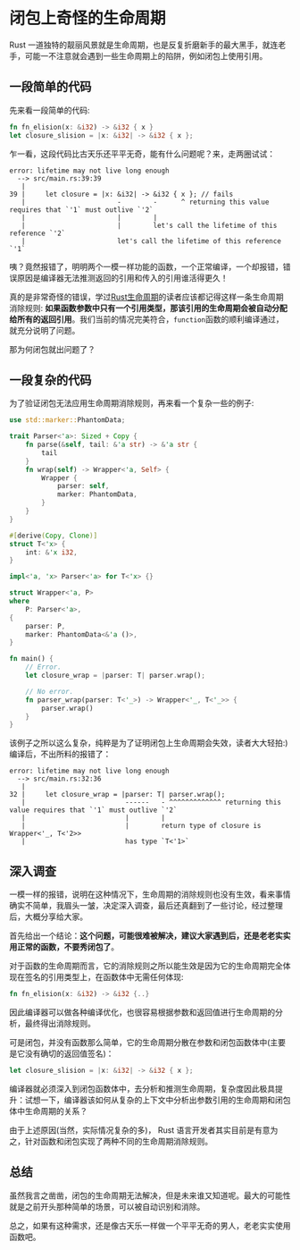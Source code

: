 # 闭包上奇怪的生命周期

 Rust 一道独特的靓丽风景就是生命周期，也是反复折磨新手的最大黑手，就连老手，可能一不注意就会遇到一些生命周期上的陷阱，例如闭包上使用引用。

## 一段简单的代码
先来看一段简单的代码:
```rust
fn fn_elision(x: &i32) -> &i32 { x } 
let closure_slision = |x: &i32| -> &i32 { x };
```

乍一看，这段代码比古天乐还平平无奇，能有什么问题呢？来，走两圈试试：
```console
error: lifetime may not live long enough 
  --> src/main.rs:39:39
   |
39 |     let closure = |x: &i32| -> &i32 { x }; // fails
   |                       -        -      ^ returning this value requires that `'1` must outlive `'2`
   |                       |        |
   |                       |        let's call the lifetime of this reference `'2`
   |                       let's call the lifetime of this reference `'1`
```

咦？竟然报错了，明明两个一模一样功能的函数，一个正常编译，一个却报错，错误原因是编译器无法推测返回的引用和传入的引用谁活得更久！

真的是非常奇怪的错误，学过[Rust生命周期](https://course.rs/advance/lifetime/basic.html)的读者应该都记得这样一条生命周期消除规则: **如果函数参数中只有一个引用类型，那该引用的生命周期会被自动分配给所有的返回引用**。我们当前的情况完美符合，`function`函数的顺利编译通过，就充分说明了问题。

那为何闭包就出问题了？

## 一段复杂的代码
为了验证闭包无法应用生命周期消除规则，再来看一个复杂一些的例子:
```rust
use std::marker::PhantomData;

trait Parser<'a>: Sized + Copy {
    fn parse(&self, tail: &'a str) -> &'a str {
        tail
    }
    fn wrap(self) -> Wrapper<'a, Self> {
        Wrapper {
            parser: self,
            marker: PhantomData,
        }
    }
}

#[derive(Copy, Clone)]
struct T<'x> {
    int: &'x i32,
}

impl<'a, 'x> Parser<'a> for T<'x> {}

struct Wrapper<'a, P>
where
    P: Parser<'a>,
{
    parser: P,
    marker: PhantomData<&'a ()>,
}

fn main() {
    // Error.
    let closure_wrap = |parser: T| parser.wrap();

    // No error.
    fn parser_wrap(parser: T<'_>) -> Wrapper<'_, T<'_>> {
        parser.wrap()
    }
}
```

该例子之所以这么复杂，纯粹是为了证明闭包上生命周期会失效，读者大大轻拍:) 编译后，不出所料的报错了：
```console
error: lifetime may not live long enough
  --> src/main.rs:32:36
   |
32 |     let closure_wrap = |parser: T| parser.wrap();
   |                         ------   - ^^^^^^^^^^^^^ returning this value requires that `'1` must outlive `'2`
   |                         |        |
   |                         |        return type of closure is Wrapper<'_, T<'2>>
   |                         has type `T<'1>`
```

## 深入调查
一模一样的报错，说明在这种情况下，生命周期的消除规则也没有生效，看来事情确实不简单，我眉头一皱，决定深入调查，最后还真翻到了一些讨论，经过整理后，大概分享给大家。

首先给出一个结论：**这个问题，可能很难被解决，建议大家遇到后，还是老老实实用正常的函数，不要秀闭包了**。

对于函数的生命周期而言，它的消除规则之所以能生效是因为它的生命周期完全体现在签名的引用类型上，在函数体中无需任何体现:
```rust
fn fn_elision(x: &i32) -> &i32 {..}
```
因此编译器可以做各种编译优化，也很容易根据参数和返回值进行生命周期的分析，最终得出消除规则。

可是闭包，并没有函数那么简单，它的生命周期分散在参数和闭包函数体中(主要是它没有确切的返回值签名)：
```rust
let closure_slision = |x: &i32| -> &i32 { x };
```

编译器就必须深入到闭包函数体中，去分析和推测生命周期，复杂度因此极具提升：试想一下，编译器该如何从复杂的上下文中分析出参数引用的生命周期和闭包体中生命周期的关系？

由于上述原因(当然，实际情况复杂的多)， Rust 语言开发者其实目前是有意为之，针对函数和闭包实现了两种不同的生命周期消除规则。

## 总结
虽然我言之凿凿，闭包的生命周期无法解决，但是未来谁又知道呢。最大的可能性就是之前开头那种简单的场景，可以被自动识别和消除。

总之，如果有这种需求，还是像古天乐一样做一个平平无奇的男人，老老实实使用函数吧。